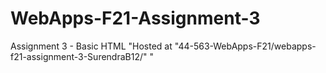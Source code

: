 # WebApps-F21-Assignment-3
Assignment 3 - Basic HTML
"Hosted at "44-563-WebApps-F21/webapps-f21-assignment-3-SurendraB12/" "
